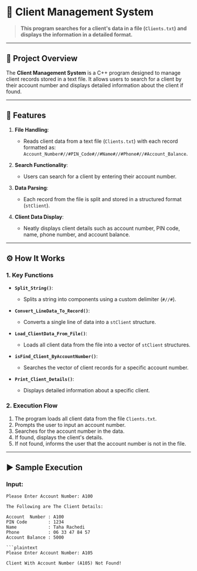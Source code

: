 # 🏦 Client Management System

> **This program searches for a client's data in a file (`Clients.txt`) and displays the information in a detailed format.**

---

## 📘 Project Overview

The **Client Management System** is a C++ program designed to manage client records stored in a text file. It allows users to search for a client by their account number and displays detailed information about the client if found.

---

## 🌟 Features

1. **File Handling**:
   - Reads client data from a text file (`Clients.txt`) with each record formatted as:  
     `Account_Number#//#PIN_Code#//#Name#//#Phone#//#Account_Balance`.

2. **Search Functionality**:
   - Users can search for a client by entering their account number.

3. **Data Parsing**:
   - Each record from the file is split and stored in a structured format (`stClient`).

4. **Client Data Display**:
   - Neatly displays client details such as account number, PIN code, name, phone number, and account balance.

---

## ⚙️ How It Works

### 1. Key Functions
- **`Split_String()`**:
  - Splits a string into components using a custom delimiter (`#//#`).

- **`Convert_LineData_To_Record()`**:
  - Converts a single line of data into a `stClient` structure.

- **`Load_ClientData_From_File()`**:
  - Loads all client data from the file into a vector of `stClient` structures.

- **`isFind_Client_ByAccountNumber()`**:
  - Searches the vector of client records for a specific account number.

- **`Print_Client_Details()`**:
  - Displays detailed information about a specific client.

### 2. Execution Flow
1. The program loads all client data from the file `Clients.txt`.
2. Prompts the user to input an account number.
3. Searches for the account number in the data.
4. If found, displays the client's details.
5. If not found, informs the user that the account number is not in the file.

---

## ▶️ Sample Execution

### Input:
```plaintext
Please Enter Account Number: A100

The Following are The Client Details:

Account  Number : A100
PIN Code        : 1234
Name            : Taha Rachedi
Phone           : 06 33 47 84 57
Account Balance : 5000

```plaintext
Please Enter Account Number: A105

Client With Account Number (A105) Not Found!


